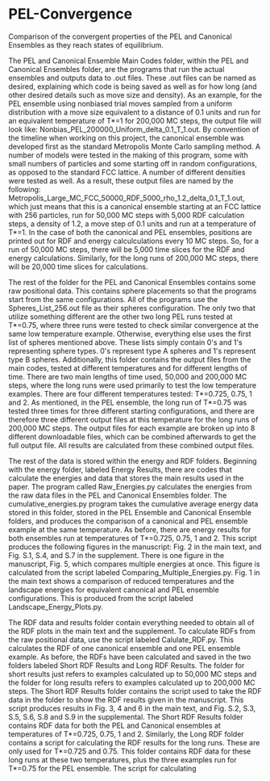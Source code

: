 # PEL-Convergence
Comparison of the convergent properties of the PEL and Canonical Ensembles as they reach states of equilibrium. 

The PEL and Canonical Ensemble Main Codes folder, within the PEL and Canonical Ensembles folder, are the programs that run the actual ensembles and outputs data to .out files. These .out files can be named as desired, explaining which code is being saved as well as for how long (and other desired details such as move size and density). As an example, for the PEL ensemble using nonbiased trial moves sampled from a uniform distribution with a move size equivalent to a distance of 0.1 units and run for an equivalent temperature of T*=1 for 200,000 MC steps, the output file will look like: Nonbias_PEL_200000_Uniform_delta_0.1_T_1.out. By convention of the timeline when working on this project, the canonical ensemble was developed first as the standard Metropolis Monte Carlo sampling method. A number of models were tested in the making of this program, some with small numbers of particles and some starting off in random configurations, as opposed to the standard FCC lattice. A number of different densities were tested as well. As a result, these output files are named by the following: Metropolis_Large_MC_FCC_50000_RDF_5000_rho_1.2_delta_0.1_T_1.out, which just means that this is a canonical ensemble starting at an FCC lattice with 256 particles, run for 50,000 MC steps with 5,000 RDF calculation steps, a density of 1.2, a move step of 0.1 units and run at a temperature of T*=1. In the case of both the canonical and PEL ensembles, positions are printed out for RDF and energy calculculations every 10 MC steps. So, for a run of 50,000 MC steps, there will be 5,000 time slices for the RDF and energy calculations. Similarly, for the long runs of 200,000 MC steps, there will be 20,000 time slices for calculations. 

The rest of the folder for the PEL and Canonical Ensembles contains some raw positional data. This contains sphere placements so that the programs start from the same configurations. All of the programs use the Spheres_List_256.out file as their spheres configuration. The only two that utilize something different are the other two long PEL runs tested at T*=0.75, where three runs were tested to check similar convergence at the same low temperature example. Otherwise, everything else uses the first list of spheres mentioned above. These lists simply contain 0's and 1's representing sphere types. 0's represent type A spheres and 1's represent type B spheres. Additionally, this folder contains the output files from the main codes, tested at different temperatures and for different lengths of time. There are two main lengths of time used, 50,000 and 200,000 MC steps, where the long runs were used primarily to test the low temperature examples. There are four different temperatures tested: T*=0.725, 0.75, 1 and 2. As mentioned, in the PEL ensemble, the long run of T*=0.75 was tested three times for three different starting configurations, and there are therefore three different output files at this temperature for the long runs of 200,000 MC steps. The output files for each example are broken up into 8 different downloadable files, which can be combined afterwards to get the full output file. All results are calculated from these combined output files.

The rest of the data is stored within the energy and RDF folders. Beginning with the energy folder, labeled Energy Results, there are codes that calculate the energies and data that stores the main results used in the paper. The program called Raw_Energies.py calculates the energies from the raw data files in the PEL and Canonical Ensembles folder. The cumulative_energies.py program takes the cumulative average energy data stored in this folder, stored in the PEL Ensemble and Canonical Ensemble folders, and produces the comparison of a canonical and PEL ensemble example at the same temperature. As before, there are energy results for both ensembles run at temperatures of T*=0.725, 0.75, 1 and 2. This script produces the following figures in the manuscript: Fig. 2 in the main text, and Fig. S.1, S.4, and S.7 in the supplement. There is one figure in the manuscript, Fig. 5, which compares multiple energies at once. This figure is calculated from the script labeled Comparing_Multiple_Energies.py. Fig. 1 in the main text shows a comparison of reduced temperatures and the landscape energies for equivalent canonical and PEL ensemble configurations. This is produced from the script labeled Landscape_Energy_Plots.py. 

The RDF data and results folder contain everything needed to obtain all of the RDF plots in the main text and the supplement. To calculate RDFs from the raw positional data, use the script labeled Calulate_RDF.py. This calculates the RDF of one canonical ensemble and one PEL ensemble example. As before, the RDFs have been calculated and saved in the two folders labeled Short RDF Results and Long RDF Results. The folder for short results just refers to examples calculated up to 50,000 MC steps and the folder for long results refers to examples calculated up to 200,000 MC steps. The Short RDF Results folder contains the script used to take the RDF data in the folder to show the RDF results given in the manuscript. This script produces results in Fig. 3, 4 and 6 in the main text, and Fig. S.2, S.3, S.5, S.6, S.8 and S.9 in the supplemental. The Short RDF Results folder contains RDF data for both the PEL and Canonical ensembles at temperatures of T*=0.725, 0.75, 1 and 2. Similarly, the Long RDF folder contains a script for calculating the RDF results for the long runs. These are only used for T*=0.725 and 0.75. This folder contains RDF data for these long runs at these two temperatures, plus the three examples run for T*=0.75 for the PEL ensemble. The script for calculating 
